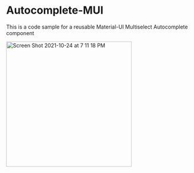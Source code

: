 # Autocomplete-MUI

This is a code sample for a reusable Material-UI Multiselect Autocomplete component 

<img width="337" alt="Screen Shot 2021-10-24 at 7 11 18 PM" src="https://user-images.githubusercontent.com/38842472/138616723-365e39e4-eaaf-45d5-b82a-35494704ef8c.png">
